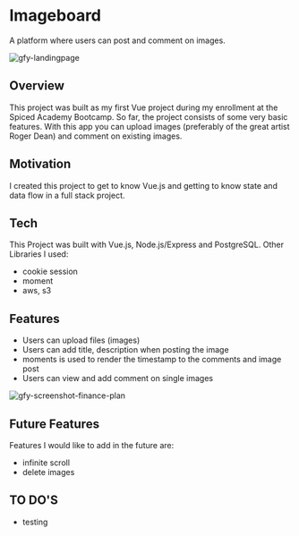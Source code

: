 
# Imageboard
A platform where users can post and comment on images.

![gfy-landingpage](https://github.com/LuiseBrandenburger/portfolio-next/blob/main/public/content/imageboard.JPG)

## Overview
This project was built as my first Vue project during my enrollment at the Spiced Academy Bootcamp. So far, the project consists of some very basic features. With this app you can upload images (preferably of the great artist Roger Dean) and comment on existing images.

## Motivation
I created this project to get to know Vue.js and getting to know state and data flow in a full stack project.

## Tech
This Project was built with Vue.js, Node.js/Express and PostgreSQL.
Other Libraries I used:
- cookie session
- moment
- aws, s3


## Features
- Users can upload files (images)
- Users can add title, description when posting the image
- moments is used to render the timestamp to the comments and image post
- Users can view and add comment on single images

![gfy-screenshot-finance-plan](https://github.com/LuiseBrandenburger/portfolio-next/blob/main/public/content/imageboard.gif)

## Future Features
Features I would like to add in the future are:
- infinite scroll
- delete images

## TO DO'S
- testing
